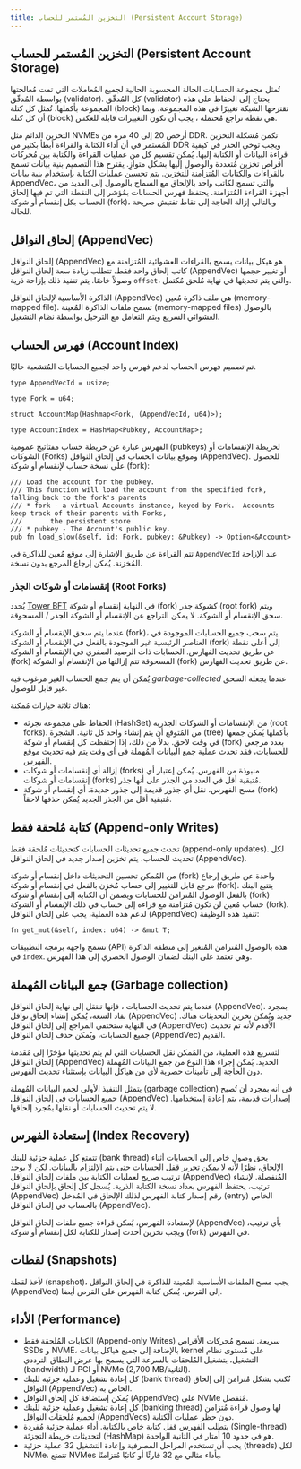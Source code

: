 ```yaml
---
title: التخزين المُستمر للحساب (Persistent Account Storage)
---
```


## التخزين المُستمر للحساب (Persistent Account Storage)

تُمثل مجموعة الحسابات الحالة المحسوبة الحالية لجميع المُعاملات التي تمت مُعالجتها بواسطة المُدقّق (validator). كل المُدقّق (validator) يحتاج إلى الحفاظ على هذه المجموعة بأكملها. تُمثل كل كتلة (block) تقترحها الشبكة تغييرًا في هذه المجموعة، وبما أن كل كتلة (block) هي نقطة تراجع مُحتملة ، يجب أن تكون التغييرات قابلة للعكس.

التخزين الدائم مثل NVMEs أرخص 20 إلى 40 مرة من DDR. تكمن مُشكلة التخزين المُستمر في أن أداء الكتابة والقراءة أبطأ بكثير من DDR ويجب توخي الحذر في كيفية قراءة البيانات أو الكتابة إليها. يُمكن تقسيم كل من عمليات القراءة والكتابة بين مُحركات أقراص تخزين مُتعددة والوصول إليها بشكل متوازٍ. يقترح هذا التصميم بنية بيانات تسمح بالقراءات والكتابات المُتزامنة للتخزين. يتم تحسين عمليات الكتابة بإستخدام بنية بيانات AppendVec، والتي تسمح لكاتب واحد بالإلحاق مع السماح بالوصول إلى العديد من أجهزة القراءة المُتزامنة. يحتفظ فهرس الحسابات بمُؤشر إلى النقطة التي تم فيها إلحاق الحساب بكل إنقسام أو شوكة (fork)، وبالتالي إزالة الحاجة إلى نقاط تفتيش صريحة للحالة.

## إلحاق النواقل (AppendVec)

إلحاق النواقل (AppendVec) هو هيكل بيانات يسمح بالقراءات العشوائية المُتزامنة مع كاتب إلحاق واحد فقط. تتطلب زيادة سعة إلحاق النواقل (AppendVec) أو تغيير حجمها وصولاً خاصًا. يتم تنفيذ ذلك بإزاحة ذرية `offset`، والتي يتم تحديثها في نهاية مُلحق مُكتمل.

الذاكرة الأساسية لإلحاق النواقل (AppendVec) هي ملف ذاكرة مُعين (memory-mapped file). تسمح ملفات الذاكرة المُعينة (memory-mapped files) بالوصول العشوائي السريع ويتم التعامل مع الترحيل بواسطة نظام التشغيل.

## فهرس الحساب (Account Index)

تم تصميم فهرس الحساب لدعم فهرس واحد لجميع الحسابات المُتشعبة حاليًا.

```text
type AppendVecId = usize;

type Fork = u64;

struct AccountMap(Hashmap<Fork, (AppendVecId, u64)>);

type AccountIndex = HashMap<Pubkey, AccountMap>;
```

الفهرس عبارة عن خريطة حساب مفتاتيح عمومية (pubkeys) لخريطة الإنقسامات أو الشوكات (Forks) وموقع بيانات الحساب في إلحاق النواقل (AppendVec). للحصول على نسخة حساب لإنقسام أو شوكة (fork):

```text
/// Load the account for the pubkey.
/// This function will load the account from the specified fork, falling back to the fork's parents
/// * fork - a virtual Accounts instance, keyed by Fork.  Accounts keep track of their parents with Forks,
///       the persistent store
/// * pubkey - The Account's public key.
pub fn load_slow(&self, id: Fork, pubkey: &Pubkey) -> Option<&Account>
```

تتم القراءة عن طريق الإشارة إلى موقع مُعين للذاكرة في `AppendVecId` عند الإزاحة المُخزنة. يُمكن إرجاع المرجع بدون نسخة.

### إنقسامات أو شوكات الجذر (Root Forks)

يُحدد [Tower BFT](tower-bft.md) في النهاية إنقسام أو شوكة (fork) كشوكة جذر (root fork) ويتم سحق الإنقسام أو الشوكة. لا يمكن التراجع عن الإنقسام أو الشوكة الجذر / المسحوقة.

عندما يتم سحق الإنقسام أو الشوكة (fork)، يتم سحب جميع الحسابات الموجودة في العناصر الرئيسية غير الموجودة بالفعل في الإنقسام أو الشوكة (fork) إلى أعلى نقطة عن طريق تحديث الفهارس. الحسابات ذات الرصيد الصفري في الإنقسام أو الشوكة (fork) المسحوقة تتم إزالتها من الإنقسام أو الشوكة (fork) عن طريق تحديث الفهارس.

يُمكن أن يتم جمع الحساب الغير مرغوب فيه _garbage-collected_ عندما يجعله السحق غير قابل للوصول.

هناك ثلاثة خيارات مُمكنة:

- الحفاظ على مجموعة تجزئة (HashSet) من الإنقسامات أو الشوكات الجذرية (root forks). من المُتوقع أن يتم إنشاء واحد كل ثانية. الشجرة (tree) بأكملها يُمكن جمعها في وقت لاحق. بدلاً من ذلك، إذا إحتفظت كل إنقسام أو شوكة (fork) بعدد مرجعي للحسابات، فقد تحدث عملية جمع البيانات المُهملة في أي وقت يتم فيه تحديث موقع الفهرس.
- إزالة أي إنقسامات أو شوكات (forks) منبوذة من الفهرس. يُمكن إعتبار أي إنقسامات أو شوكات (forks) مُتبقية أقل في العدد من الجذر على أنها جذر.
- مسح الفهرس، نقل أي جذور قديمة إلى جذور جديدة. أي إنقسام أو شوكة (fork) مُتبقية أقل من الجذر الجديد يُمكن حذفها لاحقاً.

## كتابة مُلحقة فقط (Append-only Writes)

تحدث جميع تحديثات الحسابات كتحديثات مُلحقة فقط (append-only updates). لكل تحديث للحساب، يتم تخزين إصدار جديد في إلحاق النواقل (AppendVec).

من المُمكن تحسين التحديثات داخل إنقسام أو شوكة (fork) واحدة عن طريق إرجاع مرجع قابل للتغيير إلى حساب مُخزن بالفعل في إنقسام أو شوكة (fork). يتتبع البنك بالفعل الوصول المُتزامن للحسابات ويضمن أن الكتابة إلى إنقسام أو شوكة (fork) حساب مُعين لن تكون مُتزامنة مع قراءة إلى حساب في ذلك الإنقسام أو الشوكة (fork). لدعم هذه العملية، يجب على إلحاق النواقل (AppendVec) تنفيذ هذه الوظيفة:

```text
fn get_mut(&self, index: u64) -> &mut T;
```

تسمح واجهة برمجة التطبيقات (API) هذه بالوصول المُتزامن المُتغير إلى منطقة الذاكرة في `index`. وهي تعتمد على البنك لضمان الوصول الحصري إلى هذا الفهرس.

## جمع البيانات المُهملة (Garbage collection)

عندما يتم تحديث الحسابات ، فإنها تنتقل إلى نهاية إلحاق النواقل (AppendVec). بمجرد نفاد السعة، يُمكن إنشاء إلحاق نواقل (AppendVec) جديد ويُمكن تخزين التحديثات هناك. في النهاية ستختفي المراجع إلى إلحاق النواقل (AppendVec) الأقدم لأنه تم تحديث جميع الحسابات، ويُمكن حذف إلحاق النواقل (AppendVec) القديم.

لتسريع هذه العملية، من المُمكن نقل الحسابات التي لم يتم تحديثها مؤخرًا إلى مُقدمة إلحاق النواقل (AppendVec) الجديد. يُمكن إجراء هذا النوع من جمع البيانات المُهملة دون الحاجة إلى تأمينات حصرية لأي من هياكل البيانات بإستثناء تحديث الفهرس.

يتمثل التنفيذ الأولي لجمع البيانات المُهملة (garbage collection) في أنه بمجرد أن تُصبح جميع الحسابات في إلحاق النواقل (AppendVec) إصدارات قديمة، يتم إعادة إستخدامها. لا يتم تحديث الحسابات أو نقلها بمُجرد إلحاقها.

## إستعادة الفهرس (Index Recovery)

تتمتع كل عملية جزئية للبنك (bank thread) بحق وصول خاص إلى الحسابات أثناء الإلحاق، نظرًا لأنه لا يمكن تحرير قفل الحسابات حتى يتم الإلتزام بالبيانات. لكن لا يوجد ترتيب صريح لعمليات الكتابة بين ملفات إلحاق النواقل (AppendVec) المُنفصلة. لإنشاء ترتيب، يحتفظ الفهرس بعداد نسخة الكتابة الذرية. يُسجل كل إلحاق بإلحاق النواقل (AppendVec) رقم إصدار كتابة الفهرس لذلك الإلحاق في المُدخل (entry) الخاص بالحساب في إلحاق النواقل (AppendVec).

لإستعادة الفهرس، يُمكن قراءة جميع ملفات إلحاق النواقل (AppendVec) بأي ترتيب، ويجب تخزين أحدث إصدار للكتابة لكل إنقسام أو شوكة (fork) في الفهرس.

## لقطات (Snapshots)

لأخذ لقطة (snapshot)، يجب مسح الملفات الأساسية المُعينة للذاكرة في إلحاق النواقل (AppendVec) إلى القرص. يُمكن كتابة الفهرس على القرص أيضا.

## الأداء (Performance)

- الكتابات المُلحقة فقط (Append-only Writes) سريعة. تسمح مُحركات الأقراص SSDs و NVME، بالإضافة إلى جميع هياكل بيانات kernel على مُستوى نظام التشغيل، بتشغيل المُلحقات بالسرعة التي يسمح بها عرض النطاق الترددي (bandwidth) لـ PCI أو NVMe \(2,700 MB/الثانية\).
- كل إعادة تشغيل وعملية جزئية للبنك (bank thread) تُكتب بشكل مُتزامن إلى إلحاق النواقل (AppendVec) الخاص به.
- يُمكن إستضافة كل إلحاق النواقل (AppendVec) على NVMe مُنفصل.
- كل إعادة تشغيل وعملية جزئية للبنك (banking thread) لها وصول قراءة مُتزامن لجميع مُلحقات النواقل (AppendVecs) دون حظر عمليات الكتابة.
- يتطلب الفهرس قفل كتابة خاص بالكتابة. أداء عملية جزئية مُفردة (Single-thread) لتحديثات خريطة التجزئة (HashMap) هو في حدود 10 أمتار في الثانية الواحدة.
- يجب أن تستخدم المراحل المصرفية وإعادة التشغيل 32 عملية جزئية (threads) لكل NVMe. تتمتع NVMes بأداء مثالي مع 32 قارئًا أو كاتبًا مُتزامنًا.

